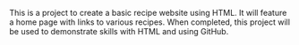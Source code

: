 This is a project to create a basic recipe website using HTML. It will feature a home page with links to various recipes.  When completed, this project will be used to demonstrate skills with HTML and using GitHub.